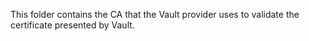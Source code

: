 This folder contains the CA that the Vault provider uses to validate the certificate presented by Vault.